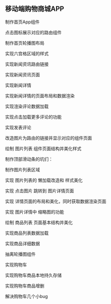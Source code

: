 ## 移动端购物商城APP

制作首页App组件

点击图标展示对应的路由组件

制作首页轮播图布局

实现六宫格区域的样式

实现新闻资讯路由链接

实现新闻资讯页面 

实现新闻详情

实现新闻详情的页面布局和数据渲染

实现渲染评论数据加载

实现点击加载更多评论的功能

实现发表评论

改造图片为路由的链接并显示对应的组件页面

绘制 图片列表 组件页面结构并美化样式

制作顶部滑动条的坑们：

制作图片列表区域

实现 图片列表的 懒加载改造和 样式美化

实现 点击图片 跳转到 图片详情页面

实现 详情页面的布局和美化，同时获取数据渲染页面

实现 图片详情中 缩略图的功能

绘制 商品列表 页面基本结构并美化

实现商品列表数据加载

实现商品详细数据

抽离轮播图组件

实现购物车

实现购物车商品本地持久存储

实现购物车商品增删

解决购物车几个小bug
